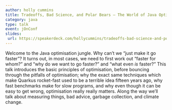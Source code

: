 ```yaml
---
author: holly cummins
title: Tradeoffs, Bad Science, and Polar Bears – The World of Java Optimisation
category: java
type: talk
event: jOnConf
slides: 
 url: https://speakerdeck.com/hollycummins/tradeoffs-bad-science-and-polar-bears-the-world-of-java-optimisation-7b724b86-61cc-4684-8280-01daf36259c2
---
```


Welcome to the Java optimisation jungle. Why can’t we “just make it go faster”? It turns out, in most cases, we need to first work out “faster for whom?” and “why do we want to go faster?” and “what even *is* faster?” This talk introduces the basic principles of optimisation, before bouncing through the pitfalls of optimisation; why the exact same techniques which make Quarkus rocket-fast used to be a terrible idea fifteen years ago, why fast benchmarks make for slow programs, and why even though it can be easy to get wrong, optimisation really really matters. Along the way we’ll talk about measuring things, bad advice, garbage collection, and climate change. 